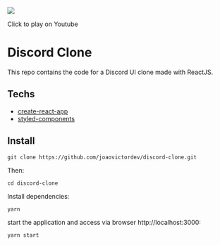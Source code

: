 [![](https://res.cloudinary.com/dqqrsraas/image/upload/v1612830984/discord_kditpu.png)](https://youtu.be/c6oHqa0yr-w "Click to play on Youtube")
<p>Click to play on Youtube</p>

<h1>Discord Clone</h1>
<p>This repo contains the code for a Discord UI clone made with ReactJS.</p>
<h2>Techs</h2>

* [create-react-app](https://create-react-app.dev/docs/getting-started/)
* [styled-components](https://styled-components.com/)

<h2>Install</h2>

```
git clone https://github.com/joaovictordev/discord-clone.git
```
Then:

```
cd discord-clone
```
Install dependencies:
```
yarn
```
start the application and access via browser http://localhost:3000:
```
yarn start
```